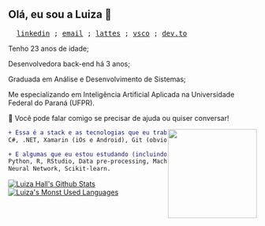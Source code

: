 ## Olá, eu sou a Luiza 👋
<pre>
  <a href="https://www.linkedin.com/in/luizarvm/" target="_blank">linkedin</a> ; <a href="mailto:hello@luiza.dev" target="_blank">email</a> ; <a href="http://lattes.cnpq.br/1667735616723826l" target="_blank">lattes</a> ; <a href="https://vsco.co/luizou/gallery" target="_blank">vsco</a> ; <a href="https://dev.to/luizous" target="_blank">dev.to</a>
</pre>

Tenho 23 anos de idade;

Desenvolvedora back-end há 3 anos;

Graduada em Análise e Desenvolvimento de Sistemas;

Me especializando em Inteligência Artificial Aplicada na Universidade Federal do Paraná (UFPR).

💬 Você pode falar comigo se precisar de ajuda ou quiser conversar!

<img align="right" width="180" src="https://i.pinimg.com/originals/6c/90/28/6c90288d7e10d46d18895f17f420a92c.gif"/>


```diff
+ Essa é a stack e as tecnologias que eu trabalho:
C#, .NET, Xamarin (iOs e Android), Git (obviously), AWS, Azure DevOps, Azure Database, SQLServer, MySQL.

+ E algumas que eu estou estudando (incluindo alguns tópicos):
Python, R, RStudio, Data pre-processing, Machine Learning, 
Neural Network, Scikit-learn.
```

[![Luiza Hall's Github Stats](https://github-readme-stats.vercel.app/api?username=luizoux&hide_title=true&theme=tokyonight&show_icons=true)](https://github.com/anuraghazra/github-readme-stats)
[![Luiza's Monst Used Languages](https://github-readme-stats.vercel.app/api/top-langs/?username=luizoux&count_private=true&layout=compact&theme=tokyonight)](https://github.com/luizoux?tab=repositories)
